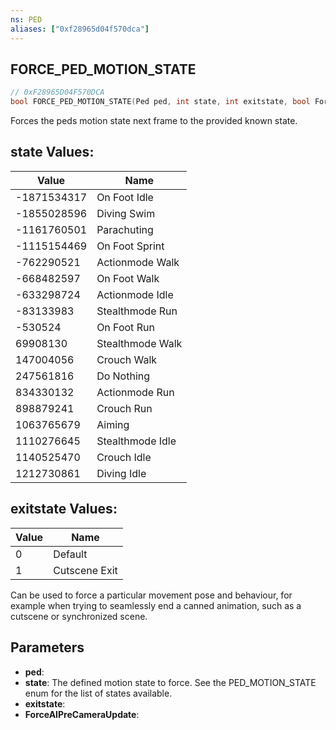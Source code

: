 ```yaml
---
ns: PED
aliases: ["0xf28965d04f570dca"]
---
```

## FORCE_PED_MOTION_STATE

```c
// 0xF28965D04F570DCA
bool FORCE_PED_MOTION_STATE(Ped ped, int state, int exitstate, bool ForceAIPreCameraUpdate);
```

Forces the peds motion state next frame to the provided known state.

## state Values:
| Value | Name |
| --- | --- |
| -1871534317 | On Foot Idle |
| -1855028596 | Diving Swim |
| -1161760501 | Parachuting |
| -1115154469 | On Foot Sprint |
| -762290521 | Actionmode Walk |
| -668482597 | On Foot Walk |
| -633298724 | Actionmode Idle |
| -83133983 | Stealthmode Run |
| -530524 | On Foot Run |
| 69908130 | Stealthmode Walk |
| 147004056 | Crouch Walk |
| 247561816 | Do Nothing |
| 834330132 | Actionmode Run |
| 898879241 | Crouch Run |
| 1063765679 | Aiming |
| 1110276645 | Stealthmode Idle |
| 1140525470 | Crouch Idle |
| 1212730861 | Diving Idle |


## exitstate Values:
| Value | Name |
| --- | --- |
| 0 | Default |
| 1 | Cutscene Exit |


Can be used to force a particular movement pose and behaviour, for example when trying to seamlessly end a canned animation, such as a cutscene or synchronized scene.


## Parameters
* **ped**: 
* **state**: The defined motion state to force. See the PED_MOTION_STATE enum for the list of states available.
* **exitstate**: 
* **ForceAIPreCameraUpdate**: 
